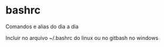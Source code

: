 # bashrc

Comandos e alias do dia a dia

Incluir no arquivo ~/.bashrc do linux ou no gitbash no windows

